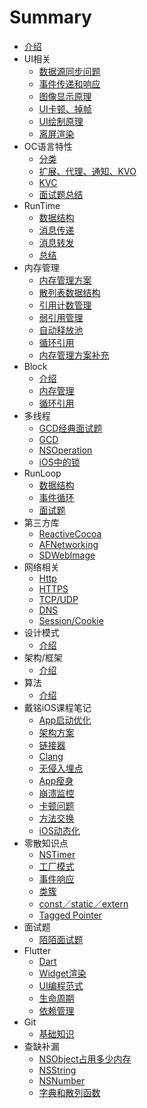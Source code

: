 # Summary
* [介绍](README.md)
* UI相关
    * [数据源同步问题](Chapter1/c1.md)
    * [事件传递和响应](Chapter1/c2.md)
    * [图像显示原理](Chapter1/c3.md)
    * [UI卡顿、掉帧](Chapter1/c4.md)
    * [UI绘制原理](Chapter1/c5.md)
    * [离屏渲染](Chapter1/c6.md)
* OC语言特性
    * [分类](Chapter2/c1.md)
    * [扩展、代理、通知、KVO](Chapter2/c2.md)
    * [KVC](Chapter2/c3.md)
    * [面试题总结](Chapter2/c4.md)
* RunTime
    * [数据结构](Chapter3/c1.md)
    * [消息传递](Chapter3/c2.md)
    * [消息转发](Chapter3/c3.md)
    * [总结](Chapter3/c4.md)
* 内存管理
    * [内存管理方案](Chapter4/c1.md)
    * [散列表数据结构](Chapter4/c2.md)
    * [引用计数管理](Chapter4/c3.md)
    * [弱引用管理](Chapter4/c4.md)
    * [自动释放池](Chapter4/c5.md)
    * [循环引用](Chapter4/c6.md)
    * [内存管理方案补充](Chapter4/c7.md)
* Block
    * [介绍](Chapter5/c1.md)
    * [内存管理](Chapter5/c2.md)
    * [循环引用](Chapter5/c3.md)
* 多线程
    * [GCD经典面试题](Chapter6/c1.md)
    * [GCD](Chapter6/c2.md)
    * [NSOperation](Chapter6/c3.md)
    * [iOS中的锁](Chapter6/c4.md)
* RunLoop
    * [数据结构](Chapter7/c1.md)
    * [事件循环](Chapter7/c2.md)
    * [面试题](Chapter7/c3.md)
* 第三方库
    * [ReactiveCocoa](Chapter8/c1.md)
    * [AFNetworking](Chapter8/c2.md)
    * [SDWebImage](Chapter8/c3.md)
* 网络相关
    * [Http](Chapter9/c1.md)
    * [HTTPS](Chapter9/c2.md)
    * [TCP/UDP](Chapter9/c3.md)
    * [DNS](Chapter9/c4.md)
    * [Session/Cookie](Chapter9/c5.md)
* 设计模式
    * [介绍](Chapter10/c1.md)
* 架构/框架
    * [介绍](Chapter11/c1.md)
* 算法
    * [介绍](Chapter12/c1.md)
* 戴铭iOS课程笔记
    * [App启动优化](Chapter13/c1.md)
    * [架构方案](Chapter13/c2.md)
    * [链接器](Chapter13/c3.md)
    * [Clang](Chapter13/c4.md)
    * [无侵入埋点](Chapter13/c5.md)
    * [App瘦身](Chapter13/c6.md)
    * [崩溃监控](Chapter13/c7.md)
    * [卡顿问题](Chapter13/c8.md)
    * [方法交换](Chapter13/c9.md)
    * [iOS动态化](Chapter13/c10.md)
* 零散知识点
    * [NSTimer](Chapter14/c1.md)
    * [工厂模式](Chapter14/c2.md)
    * [事件响应](Chapter14/c3.md)
    * [类簇](Chapter14/c4.md)
    * [const／static／extern](Chapter14/c5.md)
    * [Tagged Pointer](Chapter14/c6.md)
* 面试题
    * [陌陌面试题](Chapter15/c1.md)
* Flutter
    * [Dart](Chapter16/c1.md)
    * [Widget渲染](Chapter16/c2.md)
    * [UI编程范式](Chapter16/c3.md)
    * [生命周期](Chapter16/c4.md)
    * [依赖管理](Chapter16/c5.md)
* Git
    * [基础知识](Chapter17/c1.md)
* 查缺补漏
    * [NSObject占用多少内存](Chapter18/c1.md)
    * [NSString](Chapter18/c2.md)
    * [NSNumber](Chapter18/c3.md)
    * [字典和散列函数](Chapter18/c4.md)